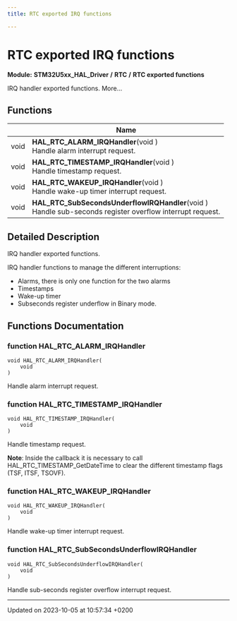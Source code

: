 ```yaml
---
title: RTC exported IRQ functions

---
```


# RTC exported IRQ functions

**Module:** **STM32U5xx_HAL_Driver** **/** **RTC** **/** **RTC exported functions**

IRQ handler exported functions.  More...

## Functions

|                | Name           |
| -------------- | -------------- |
| void | **HAL_RTC_ALARM_IRQHandler**(void )<br/>Handle alarm interrupt request.  |
| void | **HAL_RTC_TIMESTAMP_IRQHandler**(void )<br/>Handle timestamp request.  |
| void | **HAL_RTC_WAKEUP_IRQHandler**(void )<br/>Handle wake-up timer interrupt request.  |
| void | **HAL_RTC_SubSecondsUnderflowIRQHandler**(void )<br/>Handle sub-seconds register overflow interrupt request.  |

## Detailed Description

IRQ handler exported functions. 

IRQ handler functions to manage the different interruptions:

* Alarms, there is only one function for the two alarms
* Timestamps
* Wake-up timer
* Subseconds register underflow in Binary mode. 


## Functions Documentation

### function HAL_RTC_ALARM_IRQHandler

```
void HAL_RTC_ALARM_IRQHandler(
    void 
)
```

Handle alarm interrupt request. 

### function HAL_RTC_TIMESTAMP_IRQHandler

```
void HAL_RTC_TIMESTAMP_IRQHandler(
    void 
)
```

Handle timestamp request. 

**Note**: Inside the callback it is necessary to call HAL_RTC_TIMESTAMP_GetDateTime to clear the different timestamp flags (TSF, ITSF, TSOVF). 

### function HAL_RTC_WAKEUP_IRQHandler

```
void HAL_RTC_WAKEUP_IRQHandler(
    void 
)
```

Handle wake-up timer interrupt request. 

### function HAL_RTC_SubSecondsUnderflowIRQHandler

```
void HAL_RTC_SubSecondsUnderflowIRQHandler(
    void 
)
```

Handle sub-seconds register overflow interrupt request. 





-------------------------------

Updated on 2023-10-05 at 10:57:34 +0200